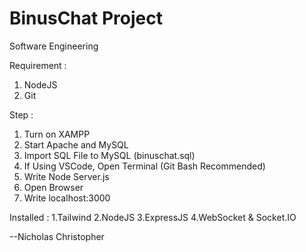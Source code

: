 # BinusChat Project
Software Engineering

Requirement :
1. NodeJS
2. Git

Step :
1. Turn on XAMPP
2. Start Apache and MySQL
3. Import SQL File to MySQL (binuschat.sql)
4. If Using VSCode, Open Terminal (Git Bash Recommended)
5. Write Node Server.js
6. Open Browser
7. Write localhost:3000

Installed :
1.Tailwind
2.NodeJS
3.ExpressJS
4.WebSocket & Socket.IO

--Nicholas Christopher
